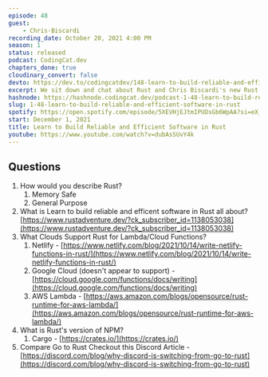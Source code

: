 ```yaml
---
episode: 48
guest: 
    - Chris-Biscardi
recording_date: October 20, 2021 4:00 PM
season: 1
status: released
podcast: CodingCat.dev
chapters_done: true
cloudinary_convert: false
devto: https://dev.to/codingcatdev/148-learn-to-build-reliable-and-efficient-software-in-rust-3enn
excerpt: We sit down and chat about Rust and Chris Biscardi's new Rust workshop, Rust Adventure.
hashnode: https://hashnode.codingcat.dev/podcast-1-48-learn-to-build-reliable-and-efficient-software-in-rust
slug: 1-48-learn-to-build-reliable-and-efficient-software-in-rust
spotify: https://open.spotify.com/episode/5XEVHjEJtmIPUDsGb6WpAA?si=eX_QkBMeRBSQSHhyi_zIHA
start: December 1, 2021
title: Learn to Build Reliable and Efficient Software in Rust
youtube: https://www.youtube.com/watch?v=dubAsSUvY4k
---
```

## Questions

1. How would you describe Rust?
    1. Memory Safe
    2. General Purpose
2. What is Learn to build reliable and efficent software in Rust all about?
[https://www.rustadventure.dev/?ck_subscriber_id=1138053038](https://www.rustadventure.dev/?ck_subscriber_id=1138053038)
3. What Clouds Support Rust for Lambda/Cloud Functions?
    1. Netlify - [https://www.netlify.com/blog/2021/10/14/write-netlify-functions-in-rust/](https://www.netlify.com/blog/2021/10/14/write-netlify-functions-in-rust/)
    2. Google Cloud  (doesn't appear to support) - [https://cloud.google.com/functions/docs/writing](https://cloud.google.com/functions/docs/writing)
    3. AWS Lambda - [https://aws.amazon.com/blogs/opensource/rust-runtime-for-aws-lambda/](https://aws.amazon.com/blogs/opensource/rust-runtime-for-aws-lambda/)
4. What is Rust's version of NPM?
    1. Cargo - [https://crates.io/](https://crates.io/)
5. Compare Go to Rust
Checkout this Discord Article - [https://discord.com/blog/why-discord-is-switching-from-go-to-rust](https://discord.com/blog/why-discord-is-switching-from-go-to-rust)